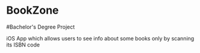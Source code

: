 # BookZone
#Bachelor's Degree Project

iOS App which allows users to see info about some books only by scanning its ISBN code 
